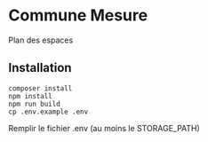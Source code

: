 # Commune Mesure

Plan des espaces

## Installation

```
composer install
npm install
npm run build
cp .env.example .env
```

Remplir le fichier .env (au moins le STORAGE_PATH)
